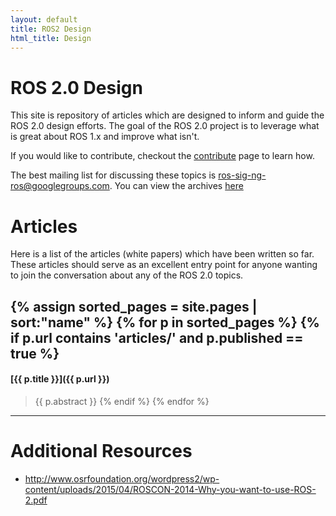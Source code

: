 ```yaml
---
layout: default
title: ROS2 Design
html_title: Design
---
```


# ROS 2.0 Design

This site is repository of articles which are designed to inform and guide the ROS 2.0 design efforts.
The goal of the ROS 2.0 project is to leverage what is great about ROS 1.x and improve what isn't.

If you would like to contribute, checkout the [contribute](/contribute.html) page to learn how.

The best mailing list for discussing these topics is [ros-sig-ng-ros@googlegroups.com](mailto:ros-sig-ng-ros@googlegroups.com).
 You can view the archives [here](https://groups.google.com/forum/?fromgroups#!forum/ros-sig-ng-ros)

# Articles

Here is a list of the articles (white papers) which have been written so far. These articles should serve as an excellent entry point for anyone wanting to join the conversation about any of the ROS 2.0 topics.

{% assign sorted_pages = site.pages | sort:"name" %}
{% for p in sorted_pages %}
    {% if p.url contains 'articles/' and p.published == true %}
----

#### [{{ p.title }}]({{ p.url }})

> {{ p.abstract }}
    {% endif %}
{% endfor %}

----

<div class="unpublished" style="display: none;" markdown="1">
# Unpublished Articles

These articles are not finished or maybe not even started yet:

{% assign sorted_pages = site.pages | sort:"name" %}
{% for p in sorted_pages %}
    {% if p.url contains 'articles/' and p.published != true %}
----

#### [{{ p.title }}]({{ p.url }})

> {{ p.abstract }}
    {% endif %}
{% endfor %}

----
</div>

# Additional Resources

- http://www.osrfoundation.org/wordpress2/wp-content/uploads/2015/04/ROSCON-2014-Why-you-want-to-use-ROS-2.pdf

